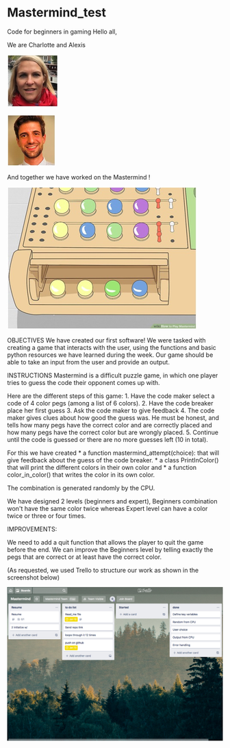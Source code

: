 # Mastermind_test


Code for beginners in gaming
Hello all, 

We are Charlotte and Alexis

![GitHub Logo](/Images/CA.jpg)

![GitHub Logo](/Images/AL.jpg)


And together we have worked on the Mastermind !

![GitHub Logo](/Images/game.jpg)

OBJECTIVES
We have created our first software! We were tasked with creating a game that interacts with the user, using the functions and basic python resources we have learned during the week. Our game should be able to take an input from the user and provide an output.

INSTRUCTIONS
Mastermind is a difficult puzzle game, in which one player tries to guess the code their opponent comes up with. 


Here are the different steps of this game:
	1. 
Have the code maker select a code of 4 color pegs (among a list of 6 colors).
	2. 
Have the code breaker place her first guess
	3. 
Ask the code maker to give feedback
	4. 
The code maker gives clues about how good the guess was. He must be honest, and tells how many pegs have the correct color and are correctly placed and how many pegs have the correct color but are wrongly placed. 
	5. 
Continue until the code is guessed or there are no more guesses left (10 in total).




For this we have created
	* 
a function mastermind_attempt(choice): that will give feedback about the guess of the code breaker.
	* 
a class PrintInColor() that will print the different colors in their own color and
	* 
a function color_in_color() that writes the color in its own color.



The combination is generated randomly by the CPU. 

We have designed 2 levels (beginners and expert), Beginners combination won't have the same color twice whereas Expert level can have a color twice or three or four times. 

IMPROVEMENTS:

We need to add a quit function that allows the player to quit the game before the end.
We can improve the Beginners level by telling exactly the pegs that are correct or at least have the correct color.


(As requested, we used Trello to structure our work as shown in the screenshot below)

![GitHub Logo](/Images/Trello.jpg)

